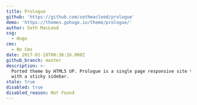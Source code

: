 ```yaml
---
title: Prologue
github: 'https://github.com/sethmacleod/prologue'
demo: 'https://themes.gohugo.io/theme/prologue/'
author: Seth MacLeod
ssg:
  - Hugo
cms:
  - No Cms
date: 2017-01-18T00:38:16.000Z
github_branch: master
description: >-
  Ported theme by HTML5 UP. Prologue is a single page responsive site template
  with a sticky sidebar.
stale: true
disabled: true
disabled_reason: Not Found
---
```

